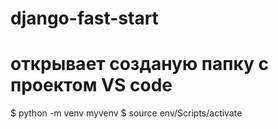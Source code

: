 # django-fast-start

# открывает созданую папку с проектом VS code

$ python -m venv myvenv
$ source env/Scripts/activate
